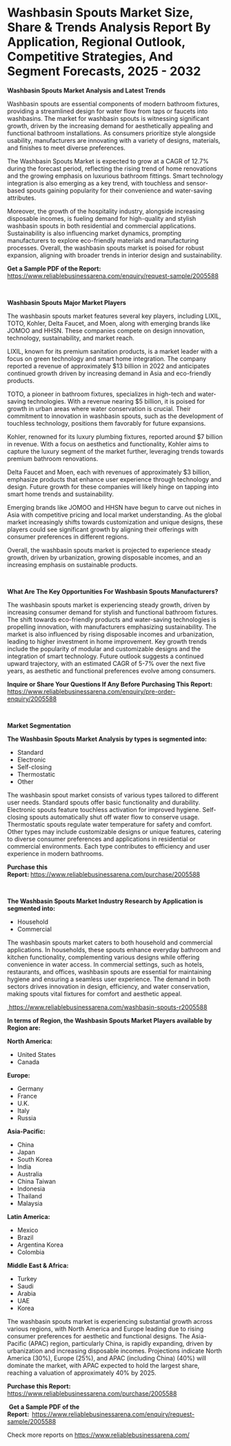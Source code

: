 <p><h1>Washbasin Spouts Market Size, Share & Trends Analysis Report By Application, Regional Outlook, Competitive Strategies, And Segment Forecasts, 2025 - 2032</h1></p><p><strong>Washbasin Spouts Market Analysis and Latest Trends</strong></p>
<p><p>Washbasin spouts are essential components of modern bathroom fixtures, providing a streamlined design for water flow from taps or faucets into washbasins. The market for washbasin spouts is witnessing significant growth, driven by the increasing demand for aesthetically appealing and functional bathroom installations. As consumers prioritize style alongside usability, manufacturers are innovating with a variety of designs, materials, and finishes to meet diverse preferences.</p><p>The Washbasin Spouts Market is expected to grow at a CAGR of 12.7% during the forecast period, reflecting the rising trend of home renovations and the growing emphasis on luxurious bathroom fittings. Smart technology integration is also emerging as a key trend, with touchless and sensor-based spouts gaining popularity for their convenience and water-saving attributes. </p><p>Moreover, the growth of the hospitality industry, alongside increasing disposable incomes, is fueling demand for high-quality and stylish washbasin spouts in both residential and commercial applications. Sustainability is also influencing market dynamics, prompting manufacturers to explore eco-friendly materials and manufacturing processes. Overall, the washbasin spouts market is poised for robust expansion, aligning with broader trends in interior design and sustainability.</p></p>
<p><strong>Get a Sample PDF of the Report:&nbsp;</strong> <a href="https://www.reliablebusinessarena.com/enquiry/request-sample/2005588?utm_campaign=3535&utm_medium=2&utm_source=Github&utm_content=ia&utm_term=06042025&utm_id=washbasin-spouts">https://www.reliablebusinessarena.com/enquiry/request-sample/2005588</a></p>
<p>&nbsp;</p>
<p><strong>Washbasin Spouts Major Market Players</strong></p>
<p><p>The washbasin spouts market features several key players, including LIXIL, TOTO, Kohler, Delta Faucet, and Moen, along with emerging brands like JOMOO and HHSN. These companies compete on design innovation, technology, sustainability, and market reach.</p><p>LIXIL, known for its premium sanitation products, is a market leader with a focus on green technology and smart home integration. The company reported a revenue of approximately $13 billion in 2022 and anticipates continued growth driven by increasing demand in Asia and eco-friendly products.</p><p>TOTO, a pioneer in bathroom fixtures, specializes in high-tech and water-saving technologies. With a revenue nearing $5 billion, it is poised for growth in urban areas where water conservation is crucial. Their commitment to innovation in washbasin spouts, such as the development of touchless technology, positions them favorably for future expansions.</p><p>Kohler, renowned for its luxury plumbing fixtures, reported around $7 billion in revenue. With a focus on aesthetics and functionality, Kohler aims to capture the luxury segment of the market further, leveraging trends towards premium bathroom renovations.</p><p>Delta Faucet and Moen, each with revenues of approximately $3 billion, emphasize products that enhance user experience through technology and design. Future growth for these companies will likely hinge on tapping into smart home trends and sustainability.</p><p>Emerging brands like JOMOO and HHSN have begun to carve out niches in Asia with competitive pricing and local market understanding. As the global market increasingly shifts towards customization and unique designs, these players could see significant growth by aligning their offerings with consumer preferences in different regions.</p><p>Overall, the washbasin spouts market is projected to experience steady growth, driven by urbanization, growing disposable incomes, and an increasing emphasis on sustainable products.</p></p>
<p>&nbsp;</p>
<p><strong>What Are The Key Opportunities For Washbasin Spouts Manufacturers?</strong></p>
<p><p>The washbasin spouts market is experiencing steady growth, driven by increasing consumer demand for stylish and functional bathroom fixtures. The shift towards eco-friendly products and water-saving technologies is propelling innovation, with manufacturers emphasizing sustainability. The market is also influenced by rising disposable incomes and urbanization, leading to higher investment in home improvement. Key growth trends include the popularity of modular and customizable designs and the integration of smart technology. Future outlook suggests a continued upward trajectory, with an estimated CAGR of 5-7% over the next five years, as aesthetic and functional preferences evolve among consumers.</p></p>
<p><strong>Inquire or Share Your Questions If Any Before Purchasing This Report:</strong> <a href="https://www.reliablebusinessarena.com/enquiry/pre-order-enquiry/2005588?utm_campaign=3535&utm_medium=2&utm_source=Github&utm_content=ia&utm_term=06042025&utm_id=washbasin-spouts">https://www.reliablebusinessarena.com/enquiry/pre-order-enquiry/2005588</a></p>
<p>&nbsp;</p>
<p><strong>Market Segmentation</strong></p>
<p><strong>The Washbasin Spouts Market Analysis by types is segmented into:</strong></p>
<p><ul><li>Standard</li><li>Electronic</li><li>Self-closing</li><li>Thermostatic</li><li>Other</li></ul></p>
<p><p>The washbasin spout market consists of various types tailored to different user needs. Standard spouts offer basic functionality and durability. Electronic spouts feature touchless activation for improved hygiene. Self-closing spouts automatically shut off water flow to conserve usage. Thermostatic spouts regulate water temperature for safety and comfort. Other types may include customizable designs or unique features, catering to diverse consumer preferences and applications in residential or commercial environments. Each type contributes to efficiency and user experience in modern bathrooms.</p></p>
<p><strong>Purchase this Report:&nbsp;</strong><a href="https://www.reliablebusinessarena.com/purchase/2005588?utm_campaign=3535&utm_medium=2&utm_source=Github&utm_content=ia&utm_term=06042025&utm_id=washbasin-spouts">https://www.reliablebusinessarena.com/purchase/2005588</a></p>
<p>&nbsp;</p>
<p><strong>The Washbasin Spouts Market Industry Research by Application is segmented into:</strong></p>
<p><ul><li>Household</li><li>Commercial</li></ul></p>
<p><p>The washbasin spouts market caters to both household and commercial applications. In households, these spouts enhance everyday bathroom and kitchen functionality, complementing various designs while offering convenience in water access. In commercial settings, such as hotels, restaurants, and offices, washbasin spouts are essential for maintaining hygiene and ensuring a seamless user experience. The demand in both sectors drives innovation in design, efficiency, and water conservation, making spouts vital fixtures for comfort and aesthetic appeal.</p></p>
<p><a href="https://www.reliablebusinessarena.com/washbasin-spouts-r2005588?utm_campaign=3535&utm_medium=2&utm_source=Github&utm_content=ia&utm_term=06042025&utm_id=washbasin-spouts">&nbsp;https://www.reliablebusinessarena.com/washbasin-spouts-r2005588</a></p>
<p><strong>In terms of Region, the Washbasin Spouts Market Players available by Region are:</strong></p>
<p>
    <p> <strong> North America: </strong>
        <ul>
            <li>United States</li>
            <li>Canada</li>
        </ul>
        </p> 
    <p> <strong> Europe: </strong>
        <ul>
            <li>Germany</li>
            <li>France</li>
            <li>U.K.</li>
            <li>Italy</li>
            <li>Russia</li>
        </ul>
        </p> 
    <p> <strong> Asia-Pacific: </strong>
        <ul>
            <li>China</li>
            <li>Japan</li>
            <li>South Korea</li>
            <li>India</li>
            <li>Australia</li>
            <li>China Taiwan</li>
            <li>Indonesia</li>
            <li>Thailand</li>
            <li>Malaysia</li>
        </ul>
        </p> 
    <p> <strong> Latin America: </strong>
        <ul>
            <li>Mexico</li>
            <li>Brazil</li>
            <li>Argentina Korea</li>
            <li>Colombia</li>
        </ul>
        </p> 
    <p> <strong> Middle East & Africa: </strong>
        <ul>
            <li>Turkey</li>
            <li>Saudi</li>
            <li>Arabia</li>
            <li>UAE</li>
            <li>Korea</li>
        </ul>
    </p>
    </p>
<p><p>The washbasin spouts market is experiencing substantial growth across various regions, with North America and Europe leading due to rising consumer preferences for aesthetic and functional designs. The Asia-Pacific (APAC) region, particularly China, is rapidly expanding, driven by urbanization and increasing disposable incomes. Projections indicate North America (30%), Europe (25%), and APAC (including China) (40%) will dominate the market, with APAC expected to hold the largest share, reaching a valuation of approximately 40% by 2025.</p></p>
<p><strong>Purchase this Report: </strong><a href="https://www.reliablebusinessarena.com/purchase/2005588?utm_campaign=3535&utm_medium=2&utm_source=Github&utm_content=ia&utm_term=06042025&utm_id=washbasin-spouts">https://www.reliablebusinessarena.com/purchase/2005588</a></p>
<p>&nbsp;<strong>Get a Sample PDF of the Report:&nbsp;&nbsp;</strong><a href="https://www.reliablebusinessarena.com/enquiry/request-sample/2005588?utm_campaign=3535&utm_medium=2&utm_source=Github&utm_content=ia&utm_term=06042025&utm_id=washbasin-spouts">https://www.reliablebusinessarena.com/enquiry/request-sample/2005588</a></p>
<p><strong></strong></p>
<p>Check more reports on <a href="https://www.reliablebusinessarena.com/?utm_campaign=3535&utm_medium=2&utm_source=Github&utm_content=ia&utm_term=06042025&utm_id=washbasin-spouts">https://www.reliablebusinessarena.com/</a></p>